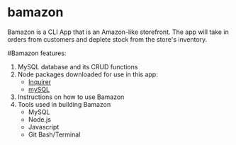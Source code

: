 # bamazon

Bamazon is a CLI App that is an Amazon-like storefront. The app will take in orders from customers and deplete stock from the store's inventory.

#Bamazon features: 
1. MySQL database and its CRUD functions
2. Node packages downloaded for use in this app:
    * [Inquirer](https://www.npmjs.com/package/inquirer)
    * [mySQL](https://www.npmjs.com/package/mysql)
3. Instructions on how to use Bamazon
4. Tools used in building Bamazon
    * MySQL
    * Node.js
    * Javascript
    * Git Bash/Terminal

